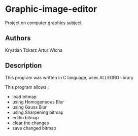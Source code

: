 # Graphic-image-editor

Project on computer graphics subject

## Authors
  Krystian Tokarz
  Artur Wicha 

## Description

This program was written in C language, uses ALLEGRO library

This program allows :
 * load bitmap
 * using Homogeneous Blur
 * using Gauss Blur
 * using Sharpening bitmap
 * editin bitmap
 * clear the changes
 * save changed bitmap

 
 

